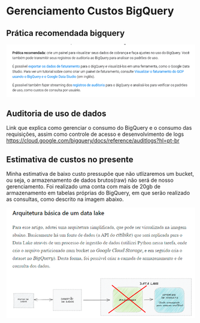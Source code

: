 # Gerenciamento Custos BigQuery

## Prática recomendada bigquery

![bigquery prática recomendada](bigquery1.png)

## Auditoria de uso de dados

Link que explica como gerenciar o consumo do BigQuery e o consumo das requisições, assim como controle de acesso e desenvolvimento de logs <https://cloud.google.com/bigquery/docs/reference/auditlogs?hl=pt-br>

## Estimativa de custos no presente

Minha estimativa de baixo custo pressupõe que não utlizaremos um bucket, ou seja, o armazenamento de dados brutos(raw) não será de nosso gerenciamento. Foi realizado uma conta com mais de 20gb de armazenamento em tabelas próprias do BigQuery, em que serão realizado as consultas, como descrito na imagem abaixo.

![bigquery pulando buckets](bigquery2.png)
